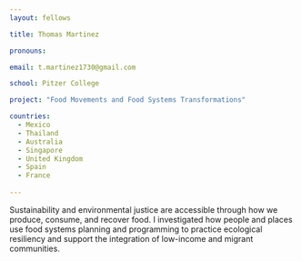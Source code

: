 ```yaml
---
layout: fellows

title: Thomas Martinez

pronouns: 

email: t.martinez1730@gmail.com

school: Pitzer College

project: "Food Movements and Food Systems Transformations"

countries:
  - Mexico
  - Thailand
  - Australia
  - Singapore
  - United Kingdom
  - Spain
  - France
  
---
```


Sustainability and environmental justice are accessible through how we produce, consume, and recover food. I investigated how people and places use food systems planning and programming to practice ecological resiliency and support the integration of low-income and migrant communities.
